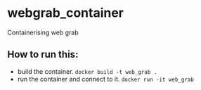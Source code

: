 # webgrab_container
Containerising web grab


## How to run this:
- build the container. `docker build -t web_grab .`
- run the container and connect to it. `docker run -it web_grab`
